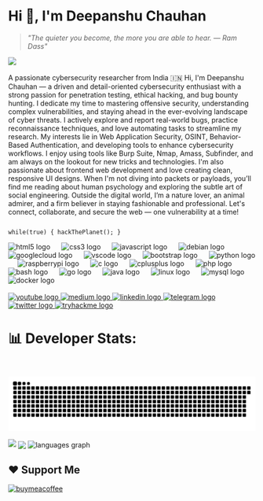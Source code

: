 <h1>Hi 👋, I'm Deepanshu Chauhan</h1>

<blockquote><em>"The quieter you become, the more you are able to hear. — Ram Dass"</em></blockquote>
<img src="https://readme-typing-svg.demolab.com?font=Fira+Code&pause=1000&color=F7A41D&width=435&lines=Cybersecurity+Researcher;Bug+Bounty+Hunter;Penetration+Tester;OSINT+Enthusiast;Always+Learning..." />
<p>A passionate cybersecurity researcher from India 🇮🇳 Hi, I'm Deepanshu Chauhan — a driven and detail-oriented cybersecurity enthusiast with a strong passion for penetration testing, ethical hacking, and bug bounty hunting. I dedicate my time to mastering offensive security, understanding complex vulnerabilities, and staying ahead in the ever-evolving landscape of cyber threats. I actively explore and report real-world bugs, practice reconnaissance techniques, and love automating tasks to streamline my research. My interests lie in Web Application Security, OSINT, Behavior-Based Authentication, and developing tools to enhance cybersecurity workflows. I enjoy using tools like Burp Suite, Nmap, Amass, Subfinder, and am always on the lookout for new tricks and technologies. I'm also passionate about frontend web development and love creating clean, responsive UI designs. When I'm not diving into packets or payloads, you’ll find me reading about human psychology and exploring the subtle art of social engineering. Outside the digital world, I’m a nature lover, an animal admirer, and a firm believer in staying fashionable and professional.  Let's connect, collaborate, and secure the web — one vulnerability at a time!</p>


###

<p><code>while(true) { hackThePlanet(); }</code></p>

<div align="left">
  <img src="https://cdn.jsdelivr.net/gh/devicons/devicon/icons/html5/html5-original.svg" height="33" alt="html5 logo" />
  <img width="15" />
  <img src="https://cdn.jsdelivr.net/gh/devicons/devicon/icons/css3/css3-original.svg" height="33" alt="css3 logo" />
  <img width="15" />
  <img src="https://cdn.jsdelivr.net/gh/devicons/devicon/icons/javascript/javascript-original.svg" height="33" alt="javascript logo" />
  <img width="15" />
  <img src="https://cdn.jsdelivr.net/gh/devicons/devicon/icons/debian/debian-original.svg" height="33" alt="debian logo" />
  <img width="15" />
  <img src="https://cdn.jsdelivr.net/gh/devicons/devicon/icons/googlecloud/googlecloud-original.svg" height="33" alt="googlecloud logo" />
  <img width="15" />
  <img src="https://cdn.jsdelivr.net/gh/devicons/devicon/icons/vscode/vscode-original.svg" height="33" alt="vscode logo" />
  <img width="15" />
  <img src="https://cdn.jsdelivr.net/gh/devicons/devicon/icons/bootstrap/bootstrap-original.svg" height="33" alt="bootstrap logo" />
  <img width="15" />
  <img src="https://cdn.jsdelivr.net/gh/devicons/devicon/icons/python/python-original.svg" height="33" alt="python logo" />
  <img width="15" />
  <img src="https://cdn.jsdelivr.net/gh/devicons/devicon/icons/raspberrypi/raspberrypi-original.svg" height="33" alt="raspberrypi logo" />
  <img width="15" />
  <img src="https://cdn.jsdelivr.net/gh/devicons/devicon/icons/c/c-original.svg" height="33" alt="c logo" />
  <img width="15" />
  <img src="https://cdn.jsdelivr.net/gh/devicons/devicon/icons/cplusplus/cplusplus-original.svg" height="33" alt="cplusplus logo" />
  <img width="15" />
  <img src="https://cdn.jsdelivr.net/gh/devicons/devicon/icons/php/php-original.svg" height="33" alt="php logo" />
  <img width="15" />
  <img src="https://cdn.jsdelivr.net/gh/devicons/devicon/icons/bash/bash-original.svg" height="33" alt="bash logo" />
  <img width="15" />
  <img src="https://cdn.jsdelivr.net/gh/devicons/devicon/icons/go/go-original.svg" height="33" alt="go logo" />
  <img width="15" />
  <img src="https://cdn.jsdelivr.net/gh/devicons/devicon/icons/java/java-original.svg" height="33" alt="java logo" />
  <img width="15" />
  <img src="https://cdn.jsdelivr.net/gh/devicons/devicon/icons/linux/linux-original.svg" height="33" alt="linux logo" />
  <img width="15" />
  <img src="https://cdn.jsdelivr.net/gh/devicons/devicon/icons/mysql/mysql-original.svg" height="33" alt="mysql logo" />
  <img width="15" />
  <img src="https://cdn.jsdelivr.net/gh/devicons/devicon/icons/docker/docker-original.svg" height="33" alt="docker logo" />
</div>
<br>
<div align="left">
  <a href="https://www.youtube.com/@su6osec" target="_blank">
    <img src="https://img.shields.io/static/v1?message=Youtube&logo=youtube&label=&color=FF0000&logoColor=white&labelColor=&style=for-the-badge" height="35" alt="youtube logo" />
  </a>
  <a href="https://medium.com/@su6osec" target="_blank">
    <img src="https://img.shields.io/static/v1?message=Medium&logo=medium&label=&color=12100E&logoColor=white&labelColor=&style=for-the-badge" height="35" alt="medium logo" />
  </a>
  <a href="https://www.linkedin.com/in/su6osec" target="_blank">
    <img src="https://img.shields.io/static/v1?message=LinkedIn&logo=linkedin&label=&color=0077B5&logoColor=white&labelColor=&style=for-the-badge" height="35" alt="linkedin logo" />
  </a>
  <a href="https://t.me/su6oin" target="_blank">
    <img src="https://img.shields.io/static/v1?message=Telegram&logo=telegram&label=&color=2CA5E0&logoColor=white&labelColor=&style=for-the-badge" height="35" alt="telegram logo" />
  </a>
  <a href="https://x.com/su6osec" target="_blank">
    <img src="https://img.shields.io/static/v1?message=Twitter&logo=twitter&label=&color=1DA1F2&logoColor=white&labelColor=&style=for-the-badge" height="35" alt="twitter logo" />
  </a>
  <a href="https://tryhackme.com/p/su6osec" target="_blank">
    <img src="https://img.shields.io/static/v1?message=TryHackMe&logo=tryhackme&label=&color=05a635&logoColor=white&labelColor=&style=for-the-badge" height="35" alt="tryhackme logo" />
  </a>
</div>

###

# 📊 Developer Stats:
<br clear="both">

![GitHub Snake Dark](https://raw.githubusercontent.com/su6osec/su6osec/output/github-snake-dark.svg)

<div align="left">
  <img src="https://github-readme-activity-graph.vercel.app/graph?username=su6osec&theme=github-compact" />
  <img src="https://streak-stats.demolab.com?user=su6osec&locale=en&mode=daily&hide_border=true&border_radius=5&theme=default" height="150" align="center"/>
  <img src="https://github-readme-stats.vercel.app/api/top-langs?username=su6osec&locale=en&hide_title=true&layout=compact&card_width=320&langs_count=5&hide_border=true" height="150" align="center" alt="languages graph" />
</div>

###

## ❤️ Support Me
<p><p>
<a href="https://www.buymeacoffee.com/su6osec">
<img src="https://cdn.buymeacoffee.com/buttons/v2/default-yellow.png" width="160" alt="buymeacoffee" />
</a>
